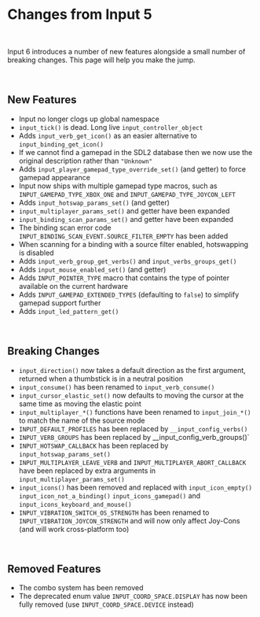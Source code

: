 # Changes from Input 5

&nbsp;

Input 6 introduces a number of new features alongside a small number of breaking changes. This page will help you make the jump.

&nbsp;

## New Features

- Input no longer clogs up global namespace
- `input_tick()` is dead. Long live `input_controller_object`
- Adds `input_verb_get_icon()` as an easier alternative to `input_binding_get_icon()`
- If we cannot find a gamepad in the SDL2 database then we now use the original description rather than `"Unknown"`
- Adds `input_player_gamepad_type_override_set()` (and getter) to force gamepad appearance
- Input now ships with multiple gamepad type macros, such as `INPUT_GAMEPAD_TYPE_XBOX_ONE` and `INPUT_GAMEPAD_TYPE_JOYCON_LEFT`
- Adds `input_hotswap_params_set()` (and getter)
- `input_multiplayer_params_set()` and getter have been expanded
- `input_binding_scan_params_set()` and getter have been expanded
- The binding scan error code `INPUT_BINDING_SCAN_EVENT.SOURCE_FILTER_EMPTY` has been added
- When scanning for a binding with a source filter enabled, hotswapping is disabled
- Adds `input_verb_group_get_verbs()` and `input_verbs_groups_get()`
- Adds `input_mouse_enabled_set()` (and getter)
- Adds `INPUT_POINTER_TYPE` macro that contains the type of pointer available on the current hardware
- Adds `INPUT_GAMEPAD_EXTENDED_TYPES` (defaulting to `false`) to simplify gamepad support further
- Adds `input_led_pattern_get()`

&nbsp;

## Breaking Changes

- `input_direction()` now takes a default direction as the first argument, returned when a thumbstick is in a neutral position
- `input_consume()` has been renamed to `input_verb_consume()`
- `input_cursor_elastic_set()` now defaults to moving the cursor at the same time as moving the elastic point
- `input_multiplayer_*()` functions have been renamed to `input_join_*()` to match the name of the source mode
- `INPUT_DEFAULT_PROFILES` has been replaced by `__input_config_verbs()`
- `INPUT_VERB_GROUPS` has been replaced by __input_config_verb_groups()`
- `INPUT_HOTSWAP_CALLBACK` has been replaced by `input_hotswap_params_set()`
- `INPUT_MULTIPLAYER_LEAVE_VERB` and `INPUT_MULTIPLAYER_ABORT_CALLBACK` have been replaced by extra arguments in `input_multiplayer_params_set()`
- `input_icons()` has been removed and replaced with `input_icon_empty()` `input_icon_not_a_binding()` `input_icons_gamepad()` and `input_icons_keyboard_and_mouse()`
- `INPUT_VIBRATION_SWITCH_OS_STRENGTH` has been renamed to `INPUT_VIBRATION_JOYCON_STRENGTH` and will now only affect Joy-Cons (and will work cross-platform too)

&nbsp;

## Removed Features

- The combo system has been removed
- The deprecated enum value `INPUT_COORD_SPACE.DISPLAY` has now been fully removed (use `INPUT_COORD_SPACE.DEVICE` instead)